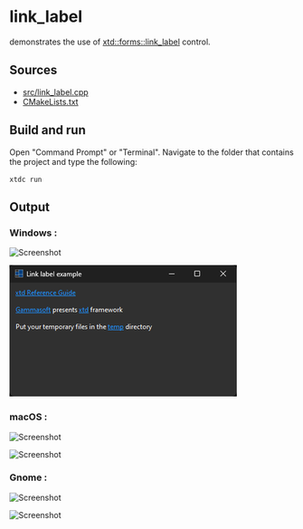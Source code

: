 # link_label

demonstrates the use of [xtd::forms::link_label](https://gammasoft71.github.io/xtd/reference_guides/latest/classxtd_1_1forms_1_1link__label.html) control.

## Sources

* [src/link_label.cpp](src/link_label.cpp)
* [CMakeLists.txt](CMakeLists.txt)

## Build and run

Open "Command Prompt" or "Terminal". Navigate to the folder that contains the project and type the following:

```shell
xtdc run
```

## Output

### Windows :

![Screenshot](../../../../docs/pictures/examples/link_label_w.png)

![Screenshot](../../../../docs/pictures/examples/link_label_wd.png)

### macOS :

![Screenshot](../../../../docs/pictures/examples/link_label_m.png)

![Screenshot](../../../../docs/pictures/examples/link_label_md.png)

### Gnome :

![Screenshot](../../../../docs/pictures/examples/link_label_g.png)

![Screenshot](../../../../docs/pictures/examples/link_label_gd.png)
